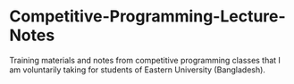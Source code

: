 # Competitive-Programming-Lecture-Notes
Training materials and notes from competitive programming classes that I am voluntarily taking for students of Eastern University (Bangladesh). 
